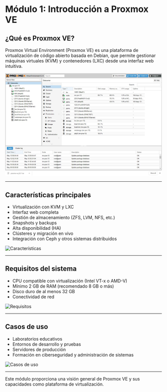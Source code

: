 
# Módulo 1: Introducción a Proxmox VE

## ¿Qué es Proxmox VE?
Proxmox Virtual Environment (Proxmox VE) es una plataforma de virtualización de código abierto basada en Debian, que permite gestionar máquinas virtuales (KVM) y contenedores (LXC) desde una interfaz web intuitiva.

![Proxmox Dashboard](images/Proxmox-VE-6.2-Dashboard.jpg)

---

## Características principales
- Virtualización con KVM y LXC
- Interfaz web completa
- Gestión de almacenamiento (ZFS, LVM, NFS, etc.)
- Snapshots y backups
- Alta disponibilidad (HA)
- Clústeres y migración en vivo
- Integración con Ceph y otros sistemas distribuidos

![Características](images/caracteristicas.png)

---

## Requisitos del sistema
- CPU compatible con virtualización (Intel VT-x o AMD-V)
- Mínimo 2 GB de RAM (recomendado 8 GB o más)
- Disco duro de al menos 32 GB
- Conectividad de red

![Requisitos](images/requisitos.png)

---

## Casos de uso
- Laboratorios educativos
- Entornos de desarrollo y pruebas
- Servidores de producción
- Formación en ciberseguridad y administración de sistemas

![Casos de uso](images/casos_uso.png)

---

Este módulo proporciona una visión general de Proxmox VE y sus capacidades como plataforma de virtualización.
